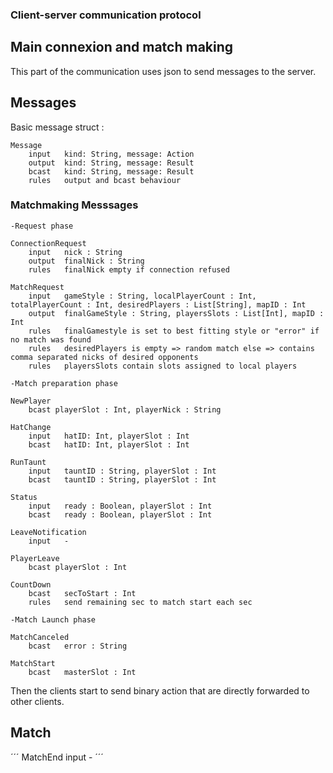 ### Client-server communication protocol

## Main connexion and match making

This part of the communication uses json to send messages to the server.

## Messages

Basic message struct :

```
Message
	input	kind: String, message: Action
	output	kind: String, message: Result
	bcast 	kind: String, message: Result
	rules	output and bcast behaviour
```

### Matchmaking Messsages

```
-Request phase

ConnectionRequest
	input	nick : String
	output	finalNick : String
	rules 	finalNick empty if connection refused
	
MatchRequest
	input	gameStyle : String, localPlayerCount : Int, totalPlayerCount : Int, desiredPlayers : List[String], mapID : Int
	output	finalGameStyle : String, playersSlots : List[Int], mapID : Int
	rules   finalGamestyle is set to best fitting style or "error" if no match was found
	rules	desiredPlayers is empty => random match else => contains comma separated nicks of desired opponents
	rules 	playersSlots contain slots assigned to local players

-Match preparation phase

NewPlayer
	bcast playerSlot : Int, playerNick : String

HatChange
	input 	hatID: Int, playerSlot : Int
	bcast 	hatID: Int, playerSlot : Int

RunTaunt
	input 	tauntID : String, playerSlot : Int
	bcast 	tauntID : String, playerSlot : Int

Status
	input 	ready : Boolean, playerSlot : Int
	bcast 	ready : Boolean, playerSlot : Int

LeaveNotification
	input 	-
	
PlayerLeave
	bcast playerSlot : Int

CountDown
	bcast 	secToStart : Int 
	rules 	send remaining sec to match start each sec

-Match Launch phase

MatchCanceled
	bcast	error : String

MatchStart
	bcast 	masterSlot : Int

```

Then the clients start to send binary action that are directly forwarded to other clients.

## Match

´´´
MatchEnd
	input -
´´´

